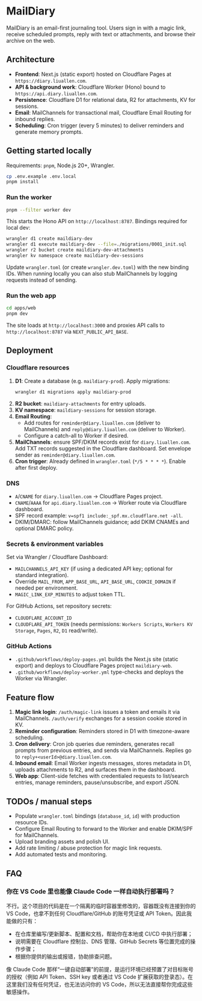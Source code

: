 # MailDiary

MailDiary is an email-first journaling tool. Users sign in with a magic link, receive scheduled prompts, reply with text or attachments, and browse their archive on the web.

## Architecture

- **Frontend**: Next.js (static export) hosted on Cloudflare Pages at `https://diary.liuallen.com`.
- **API & background work**: Cloudflare Worker (Hono) bound to `https://api.diary.liuallen.com`.
- **Persistence**: Cloudflare D1 for relational data, R2 for attachments, KV for sessions.
- **Email**: MailChannels for transactional mail, Cloudflare Email Routing for inbound replies.
- **Scheduling**: Cron trigger (every 5 minutes) to deliver reminders and generate memory prompts.

## Getting started locally

Requirements: `pnpm`, Node.js 20+, Wrangler.

```bash
cp .env.example .env.local
pnpm install
```

### Run the worker

```bash
pnpm --filter worker dev
```

This starts the Hono API on `http://localhost:8787`. Bindings required for local dev:

```bash
wrangler d1 create maildiary-dev
wrangler d1 execute maildiary-dev --file=./migrations/0001_init.sql
wrangler r2 bucket create maildiary-dev-attachments
wrangler kv namespace create maildiary-dev-sessions
```

Update `wrangler.toml` (or create `wrangler.dev.toml`) with the new binding IDs. When running locally you can also stub MailChannels by logging requests instead of sending.

### Run the web app

```bash
cd apps/web
pnpm dev
```

The site loads at `http://localhost:3000` and proxies API calls to `http://localhost:8787` via `NEXT_PUBLIC_API_BASE`.

## Deployment

### Cloudflare resources

1. **D1**: Create a database (e.g. `maildiary-prod`). Apply migrations:
   ```bash
   wrangler d1 migrations apply maildiary-prod
   ```
2. **R2 bucket**: `maildiary-attachments` for entry uploads.
3. **KV namespace**: `maildiary-sessions` for session storage.
4. **Email Routing**:
   - Add routes for `reminder@diary.liuallen.com` (deliver to MailChannels) and `reply@diary.liuallen.com` (deliver to Worker).
   - Configure a catch-all to Worker if desired.
5. **MailChannels**: ensure SPF/DKIM records exist for `diary.liuallen.com`. Add TXT records suggested in the Cloudflare dashboard. Set envelope sender as `reminder@diary.liuallen.com`.
6. **Cron trigger**: Already defined in `wrangler.toml` (`*/5 * * * *`). Enable after first deploy.

### DNS

- `A`/`CNAME` for `diary.liuallen.com` → Cloudflare Pages project.
- `CNAME`/`AAAA` for `api.diary.liuallen.com` → Worker route via Cloudflare dashboard.
- SPF record example: `v=spf1 include:_spf.mx.cloudflare.net -all`.
- DKIM/DMARC: follow MailChannels guidance; add DKIM CNAMEs and optional DMARC policy.

### Secrets & environment variables

Set via Wrangler / Cloudflare Dashboard:

- `MAILCHANNELS_API_KEY` (if using a dedicated API key; optional for standard integration).
- Override `MAIL_FROM`, `APP_BASE_URL`, `API_BASE_URL`, `COOKIE_DOMAIN` if needed per environment.
- `MAGIC_LINK_EXP_MINUTES` to adjust token TTL.

For GitHub Actions, set repository secrets:

- `CLOUDFLARE_ACCOUNT_ID`
- `CLOUDFLARE_API_TOKEN` (needs permissions: `Workers Scripts`, `Workers KV Storage`, `Pages`, `R2`, `D1` read/write).

### GitHub Actions

- `.github/workflows/deploy-pages.yml` builds the Next.js site (static export) and deploys to Cloudflare Pages project `maildiary-web`.
- `.github/workflows/deploy-worker.yml` type-checks and deploys the Worker via Wrangler.

## Feature flow

1. **Magic link login**: `/auth/magic-link` issues a token and emails it via MailChannels. `/auth/verify` exchanges for a session cookie stored in KV.
2. **Reminder configuration**: Reminders stored in D1 with timezone-aware scheduling.
3. **Cron delivery**: Cron job queries due reminders, generates recall prompts from previous entries, and sends via MailChannels. Replies go to `reply+<userId>@diary.liuallen.com`.
4. **Inbound email**: Email Worker ingests messages, stores metadata in D1, uploads attachments to R2, and surfaces them in the dashboard.
5. **Web app**: Client-side fetches with credentialed requests to list/search entries, manage reminders, pause/unsubscribe, and export JSON.

## TODOs / manual steps

- Populate `wrangler.toml` bindings (`database_id`, `id`) with production resource IDs.
- Configure Email Routing to forward to the Worker and enable DKIM/SPF for MailChannels.
- Upload branding assets and polish UI.
- Add rate limiting / abuse protection for magic link requests.
- Add automated tests and monitoring.

## FAQ

### 你在 VS Code 里也能像 Claude Code 一样自动执行部署吗？

不行。这个项目的代码是在一个隔离的临时容器里修改的，容器既没有连接到你的 VS Code，也拿不到任何 Cloudflare/GitHub 的账号凭证或 API Token。因此我能做的只有：

- 在仓库里编写/更新脚本、配置和文档，帮助你在本地或 CI/CD 中执行部署；
- 说明需要在 Cloudflare 控制台、DNS 管理、GitHub Secrets 等位置完成的操作步骤；
- 根据你提供的输出或报错，协助排查问题。

像 Claude Code 那样“一键自动部署”的前提，是运行环境已经预置了对目标账号的授权（例如 API Token、SSH key 或者通过 VS Code 扩展获取的登录态）。在这里我们没有任何凭证，也无法访问你的 VS Code，所以无法直接帮你完成这些敏感操作。
